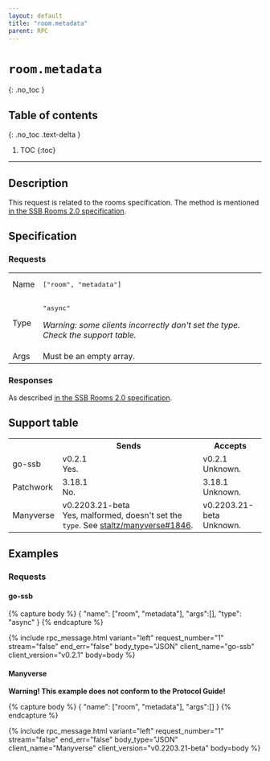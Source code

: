 ```yaml
---
layout: default
title: "room.metadata"
parent: RPC
---
```


# `room.metadata`
{: .no_toc }

## Table of contents
{: .no_toc .text-delta }

1. TOC
{:toc}

---

## Description

This request is related to the rooms specification. The method is mentioned [in
the SSB Rooms 2.0 specification][rooms-specification-link-to-room-metadata].

## Specification

### Requests

<table>

<tr>
    <td>
        Name
    </td>
    <td>
        <pre>["room", "metadata"]</pre>
    </td>
</tr>

<tr>
    <td>
        Type
    </td>
    <td>
        <pre>"async"</pre>
        <p>
            <em>
                Warning: some clients incorrectly don't set the type. Check the
                support table.
            </em>
        </p>
    </td>
</tr>

<tr>
    <td>
        Args
    </td>
    <td>
        Must be an empty array.
    </td>
</tr>

</table>


### Responses

As described [in the SSB Rooms 2.0
specification][rooms-specification-link-to-room-metadata].

## Support table

<table class="support-table">
<tr>
    <th></th>
    <th>Sends</th>
    <th>Accepts</th>
</tr>

<tr>
    <td>
        go-ssb
    </td>
    <td class="version yes">
        <div class="number">
            v0.2.1
        </div>
        <div class="note">
            Yes.
        </div>
    </td>
    <td class="version unknown">
        <div class="number">
            v0.2.1
        </div>
        <div class="note">
            Unknown.
        </div>
    </td>
</tr>

<tr>
    <td>
        Patchwork
    </td>
    <td class="version no">
        <div class="number">
            3.18.1
        </div>
        <div class="note">
            No.
        </div>
    </td>
    <td class="version unknown">
        <div class="number">
            3.18.1
        </div>
        <div class="note">
            Unknown.
        </div>
    </td>
</tr>

<tr>
    <td>
        Manyverse
    </td>
    <td class="version malformed">
        <div class="number">
            v0.2203.21-beta
        </div>
        <div class="note">
            Yes, malformed, doesn't set the <code>type</code>. See <a href="https://gitlab.com/staltz/manyverse/-/issues/1846">staltz/manyverse#1846</a>.
        </div>
    </td>
    <td class="version unknown">
        <div class="number">
            v0.2203.21-beta
        </div>
        <div class="note">
            Unknown.
        </div>
    </td>
</tr>

</table>

## Examples

### Requests

#### go-ssb

{% capture body %}
{
    "name": ["room", "metadata"],
    "args":[],
    "type": "async"
}
{% endcapture %}

{% include rpc_message.html
    variant="left"
    request_number="1"
    stream="false"
    end_err="false"
    body_type="JSON"
    client_name="go-ssb"
    client_version="v0.2.1"
    body=body
%}

#### Manyverse

**Warning! This example does not conform to the Protocol Guide!**

{% capture body %}
{
    "name": ["room", "metadata"],
    "args":[]
}
{% endcapture %}

{% include rpc_message.html
    variant="left"
    request_number="1"
    stream="false"
    end_err="false"
    body_type="JSON"
    client_name="Manyverse"
    client_version="v0.2203.21-beta"
    body=body
%}

[rooms-specification-link-to-room-metadata]: https://github.com/ssb-ngi-pointer/rooms2/blob/main/docs/Participation/Metadata.md
